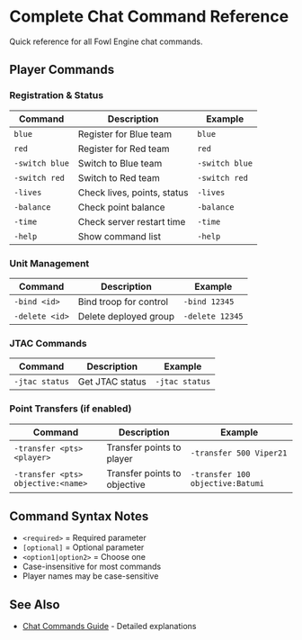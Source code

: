 # Complete Chat Command Reference

Quick reference for all Fowl Engine chat commands.

## Player Commands

### Registration & Status

| Command | Description | Example |
|---------|-------------|---------|
| `blue` | Register for Blue team | `blue` |
| `red` | Register for Red team | `red` |
| `-switch blue` | Switch to Blue team | `-switch blue` |
| `-switch red` | Switch to Red team | `-switch red` |
| `-lives` | Check lives, points, status | `-lives` |
| `-balance` | Check point balance | `-balance` |
| `-time` | Check server restart time | `-time` |
| `-help` | Show command list | `-help` |

### Unit Management

| Command | Description | Example |
|---------|-------------|---------|
| `-bind <id>` | Bind troop for control | `-bind 12345` |
| `-delete <id>` | Delete deployed group | `-delete 12345` |

### JTAC Commands

| Command | Description | Example |
|---------|-------------|---------|
| `-jtac status` | Get JTAC status | `-jtac status` |

### Point Transfers (if enabled)

| Command | Description | Example |
|---------|-------------|---------|
| `-transfer <pts> <player>` | Transfer points to player | `-transfer 500 Viper21` |
| `-transfer <pts> objective:<name>` | Transfer points to objective | `-transfer 100 objective:Batumi` |

## Command Syntax Notes

- `<required>` = Required parameter
- `[optional]` = Optional parameter
- `<option1|option2>` = Choose one
- Case-insensitive for most commands
- Player names may be case-sensitive

## See Also

- [Chat Commands Guide](../gameplay/chat-commands.md) - Detailed explanations

